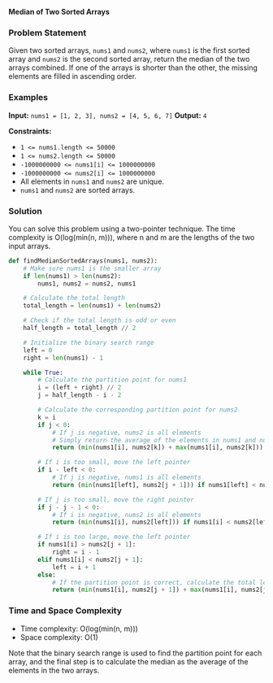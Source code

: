 **Median of Two Sorted Arrays**

### Problem Statement

Given two sorted arrays, `nums1` and `nums2`, where `nums1` is the first sorted array and `nums2` is the second sorted array, return the median of the two arrays combined. If one of the arrays is shorter than the other, the missing elements are filled in ascending order.

### Examples

**Input:** `nums1 = [1, 2, 3], nums2 = [4, 5, 6, 7]`
**Output:** `4`

**Constraints:**

*   `1 <= nums1.length <= 50000`
*   `1 <= nums2.length <= 50000`
*   `-1000000000 <= nums1[i] <= 1000000000`
*   `-1000000000 <= nums2[i] <= 1000000000`
*   All elements in `nums1` and `nums2` are unique.
*   `nums1` and `nums2` are sorted arrays.

### Solution

You can solve this problem using a two-pointer technique. The time complexity is O(log(min(n, m))), where n and m are the lengths of the two input arrays.

```python
def findMedianSortedArrays(nums1, nums2):
    # Make sure nums1 is the smaller array
    if len(nums1) > len(nums2):
        nums1, nums2 = nums2, nums1

    # Calculate the total length
    total_length = len(nums1) + len(nums2)

    # Check if the total length is odd or even
    half_length = total_length // 2

    # Initialize the binary search range
    left = 0
    right = len(nums1) - 1

    while True:
        # Calculate the partition point for nums1
        i = (left + right) // 2
        j = half_length - i - 2

        # Calculate the corresponding partition point for nums2
        k = i
        if j < 0:
            # If j is negative, nums2 is all elements
            # Simply return the average of the elements in nums1 and nums2
            return (min(nums1[i], nums2[k]) + max(nums1[i], nums2[k])) / 2

        # If i is too small, move the left pointer
        if i - left < 0:
            # If j is negative, nums1 is all elements
            return (min(nums1[left], nums2[j + 1])) if nums1[left] < nums2[j + 1] else max(nums1[left], nums2[j + 1])

        # If j is too small, move the right pointer
        if j - j - 1 < 0:
            # If i is negative, nums2 is all elements
            return (min(nums1[i], nums2[left])) if nums1[i] < nums2[left] else max(nums1[i], nums2[left])

        # If i is too large, move the left pointer
        if nums1[i] > nums2[j + 1]:
            right = i - 1
        elif nums1[i] < nums2[j + 1]:
            left = i + 1
        else:
            # If the partition point is correct, calculate the total length and return the median
            return (min(nums1[i], nums2[j + 1]) + max(nums1[i], nums2[j + 1])) / 2
```

### Time and Space Complexity

*   Time complexity: O(log(min(n, m)))
*   Space complexity: O(1)

Note that the binary search range is used to find the partition point for each array, and the final step is to calculate the median as the average of the elements in the two arrays.